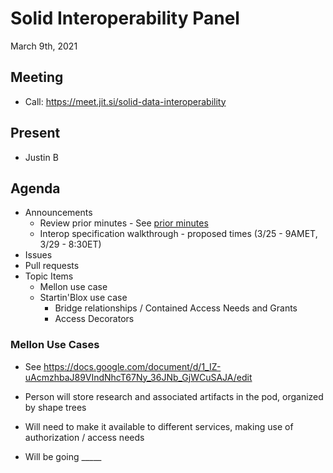 # Solid Interoperability Panel
March 9th, 2021

## Meeting
 * Call: https://meet.jit.si/solid-data-interoperability

## Present

- Justin B

## Agenda

- Announcements
    - Review prior minutes - See [prior minutes](https://github.com/solid/data-interoperability-panel/pull/87)
    - Interop specification walkthrough - proposed times (3/25 - 9AMET, 3/29 - 8:30ET)
- Issues    
- Pull requests
- Topic Items
    - Mellon use case
    - Startin'Blox use case
        - Bridge relationships / Contained Access Needs and Grants
        - Access Decorators


### Mellon Use Cases

- See https://docs.google.com/document/d/1_IZ-uAcmzhbaJ89VIndNhcT67Ny_36JNb_GjWCuSAJA/edit

- Person will store research and associated artifacts in the pod, organized by shape trees
- Will need to make it available to different services, making use of authorization / access needs
- Will be going _____
